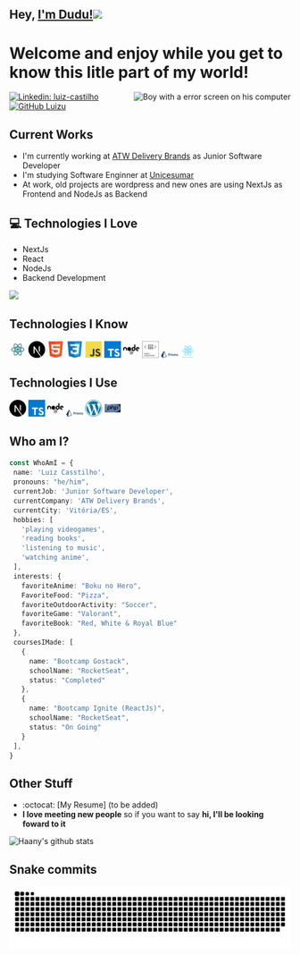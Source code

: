 ## Hey, [I'm Dudu!](https://www.instagram.com/luizucastilho/)<img src="https://media.giphy.com/media/U2912TxYgm2Nyg549S/giphy.gif" width="50">

<h1>Welcome and enjoy while you get to know this litle part of my world!</h1> 

<img src = 'https://media.giphy.com/media/Ll22OhMLAlVDb8UQWe/giphy.gif' alt = 'Boy with a error screen on his computer' align='right'/>

[![Linkedin: luiz-castilho](https://img.shields.io/badge/-luizcastilho-blue?style=flat-square&logo=Linkedin&logoColor=white&link=https://www.linkedin.com/in/luiz-castilho/)](https://www.linkedin.com/in/luiz-castilho/)
[![GitHub Luizu](https://img.shields.io/github/followers/luizu?style=social)](https://github.com/Luizu)

## Current Works
 * I'm currently working at <a href="https://atw.delivery"> ATW Delivery Brands</a> as Junior Software Developer 
 * I'm studying Software Enginner at <a href="https://www.unicesumar.edu.br/home/">Unicesumar</a>
 * At work, old projects are wordpress and new ones are using NextJs as Frontend and NodeJs as Backend

## :computer: Technologies I Love
* NextJs
* React
* NodeJs
* Backend Development

<img src = "https://github-readme-stats.vercel.app/api/top-langs/?username=luizu&layout=compact">

## Technologies I Know
<img src = 'https://github.com/luizu/luizu/blob/main/images/react.svg' width='30'/>
 <img src = 'https://github.com/luizu/luizu/blob/main/images/next.svg' width='30'/> 
 <img src = 'https://github.com/luizu/luizu/blob/main/images/html.svg' width='30'/>
 <img src = 'https://github.com/luizu/luizu/blob/main/images/css.svg' width='30'/>
 <img src = 'https://github.com/luizu/luizu/blob/main/images/js.svg' width='30'/> 
 <img src = 'https://github.com/luizu/luizu/blob/main/images/ts.svg' width='30'/> 
 <img src = 'https://github.com/luizu/luizu/blob/main/images/nodejs.svg' width='30'/> 
 <img src = 'https://github.com/luizu/luizu/blob/main/images/styled.svg' width='30'/> 
 <img src = 'https://github.com/luizu/luizu/blob/main/images/prisma.svg' width='30'/> 
 <img src = 'https://github.com/luizu/luizu/blob/main/images/rn.svg' width='30'/> 

  ## Technologies I Use
 <img src = 'https://github.com/luizu/luizu/blob/main/images/next.svg' width='30'/> 
 <img src = 'https://github.com/luizu/luizu/blob/main/images/ts.svg' width='30'/> 
 <img src = 'https://github.com/luizu/luizu/blob/main/images/nodejs.svg' width='30'/>
 <img src = 'https://github.com/luizu/luizu/blob/main/images/prisma.svg' width='30'/> 
 <img src = 'https://github.com/luizu/luizu/blob/main/images/wp.svg' width='30'/> 
 <img src = 'https://github.com/luizu/luizu/blob/main/images/php.svg' width='30'/> 

 ## Who am I?
 ```typescript
const WhoAmI = {
  name: 'Luiz Casstilho',
  pronouns: "he/him",
  currentJob: 'Junior Software Developer',
  currentCompany: 'ATW Delivery Brands',
  currentCity: 'Vitória/ES',
  hobbies: [
    'playing videogames',
    'reading books',
    'listening to music',
    'watching anime',
  ],
  interests: {
    favoriteAnime: "Boku no Hero",
    FavoriteFood: "Pizza",
    favoriteOutdoorActivity: "Soccer",
    favoriteGame: "Valorant",
    favoriteBook: "Red, White & Royal Blue"
  },
  coursesIMade: [
    {
      name: "Bootcamp Gostack",
      schoolName: "RocketSeat",
      status: "Completed"
    },
    {
      name: "Bootcamp Ignite (ReactJs)",
      schoolName: "RocketSeat",
      status: "On Going"
    }
  ],
}
 ```

## Other Stuff
  - :octocat: [My Resume] (to be added)
  - <b>I love meeting new people</b> so if you want to say <b>hi, I'll be looking foward to it</b>

![Haany's github stats](https://github-readme-stats.vercel.app/api?username=luizu&show_icons=true&hide=[%22issues%22])
 
 

## Snake commits
![Snake animation](https://raw.githubusercontent.com/luizu/luizu/output/github-contribution-grid-snake.svg)